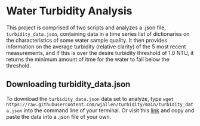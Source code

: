 # Water Turbidity Analysis
This project is comprised of two scripts and analyzes a .json file, ```turbidity_data.json```, containing data in a time series list of dictionaries on the characteristics of some water sample quality. It then provides information on the average turbidity (relative clarity) of the 5 most recent measurements, and if this is over the desire turbidity threshold of 1.0 NTU, it returns the minimum amount of itme for the water to fall below the threshold.

## Downloading turbidity_data.json
To download the ```turbidity_data.json``` data set to analyze, type ```wget https://raw.githubusercontent.com/wjallen/turbidity/main/turbidity_data.json``` into the command line of your terminal.
Or visit this [link](https://raw.githubusercontent.com/wjallen/turbidity/main/turbidity_data.json) and copy and paste the data into a .json file of your own.